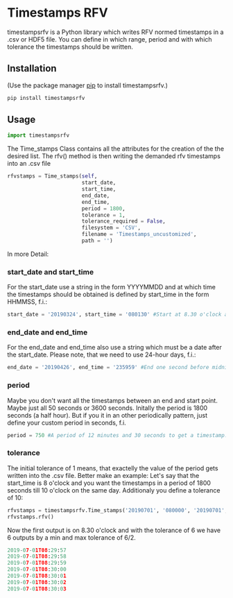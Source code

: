 # Timestamps RFV

timestampsrfv is a Python library which writes RFV normed timestamps in a .csv or HDF5 file. You can define in which range, period and with which tolerance the timestamps should be written.

## Installation

(Use the package manager [pip](https://pip.pypa.io/en/stable/) to install timestampsrfv.)

```bash
pip install timestampsrfv
```

## Usage

```python
import timestampsrfv
```

The Time_stamps Class contains all the attributes for the creation of the the desired list. The rfv() method is then writing the demanded rfv timestamps into an .csv file

```python
rfvstamps = Time_stamps(self,
                        start_date,
                        start_time,
                        end_date,
                        end_time,
                        period = 1800,
                        tolerance = 1,
                        tolerance_required = False,     
                        filesystem = 'CSV',
                        filename = 'Timestamps_uncustomized',
                        path = '')
```
In more Detail:

### start_date and start_time
For the start_date use a string in the form YYYYMMDD and at which time the timestamps should be obtained is defined by start_time in the form HHMMSS, f.i.:
```python
start_date = '20190324', start_time = '080130' #Start at 8.30 o'clock and 30 seconds on March the 24th in the year 2019.
```
### end_date and end_time
For the end_date and end_time also use a string which must be a date after the start_date. Please note, that we need to use 24-hour days, f.i.:
```python
end_date = '20190426', end_time = '235959' #End one second before midnight on April the 26th.
```
### period
Maybe you don't want all the timestamps between an end and start point. Maybe just all 50 seconds or 3600 seconds. Initally the period is 1800 seconds (a half hour). But if you it in an other periodically pattern, just define your custom period in seconds, f.i.

```Python 
period = 750 #A period of 12 minutes and 30 seconds to get a timestamp.
```
### tolerance
The initial tolerance of 1 means, that exactelly the value of the period gets written into the .csv file. Better make an example:
Let's say that the start_time is 8 o'clock and you want the timestamps in a period of 1800 seconds till 10 o'clock on the same day. Additionaly you define a tolerance of 10:
```Python 
rfvstamps = timestampsrfv.Time_stamps('20190701', '080000', '20190701', '100000', period = 1800, tolerance = 6,tolerance_required = True)
rfvstamps.rfv()
```
Now the first output is on 8.30 o'clock and with the tolerance of 6 we have 6 outputs by a min and max tolerance of 6/2.
```Python 
2019-07-01T08:29:57
2019-07-01T08:29:58
2019-07-01T08:29:59
2019-07-01T08:30:00
2019-07-01T08:30:01
2019-07-01T08:30:02
2019-07-01T08:30:03
```

